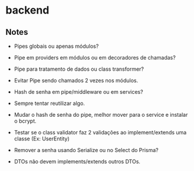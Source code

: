 # backend

## Notes

- Pipes globais ou apenas módulos?
- Pipe em providers em módulos ou em decoradores de chamadas?
- Pipe para tratamento de dados ou class transformer?
- Evitar Pipe sendo chamados 2 vezes nos módulos.
- Hash de senha em pipe/middleware ou em services?
- Sempre tentar reutilizar algo.

- Mudar o hash de senha do pipe, melhor mover para o service e instalar o bcrypt.

- Testar se o class validator faz 2 validações ao implement/extends uma classe (Ex: UserEntity)
- Remover a senha usando Serialize ou no Select do Prisma?
- DTOs não devem implements/extends outros DTOs.